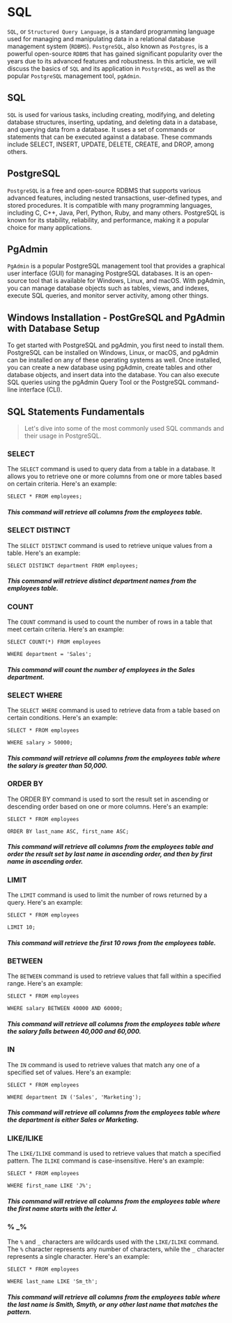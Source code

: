 # SQL

`SQL`, or `Structured Query Language`, is a standard programming language used for managing and manipulating data in a relational database management system (`RDBMS`). `PostgreSQL`, also known as `Postgres`, is a powerful open-source `RDBMS` that has gained significant popularity over the years due to its advanced features and robustness. In this article, we will discuss the basics of `SQL` and its application in `PostgreSQL`, as well as the popular `PostgreSQL` management tool, `pgAdmin`.

## SQL
`SQL` is used for various tasks, including creating, modifying, and deleting database structures, inserting, updating, and deleting data in a database, and querying data from a database. It uses a set of commands or statements that can be executed against a database. These commands include SELECT, INSERT, UPDATE, DELETE, CREATE, and DROP, among others.

## PostgreSQL
`PostgreSQL` is a free and open-source RDBMS that supports various advanced features, including nested transactions, user-defined types, and stored procedures. It is compatible with many programming languages, including C, C++, Java, Perl, Python, Ruby, and many others. PostgreSQL is known for its stability, reliability, and performance, making it a popular choice for many applications.

## PgAdmin
`PgAdmin` is a popular PostgreSQL management tool that provides a graphical user interface (GUI) for managing PostgreSQL databases. It is an open-source tool that is available for Windows, Linux, and macOS. With pgAdmin, you can manage database objects such as tables, views, and indexes, execute SQL queries, and monitor server activity, among other things.

##  Windows Installation - PostGreSQL and PgAdmin with Database Setup
To get started with PostgreSQL and pgAdmin, you first need to install them. PostgreSQL can be installed on Windows, Linux, or macOS, and pgAdmin can be installed on any of these operating systems as well. Once installed, you can create a new database using pgAdmin, create tables and other database objects, and insert data into the database. You can also execute SQL queries using the pgAdmin Query Tool or the PostgreSQL command-line interface (CLI).

## SQL Statements Fundamentals

> Let's dive into some of the most commonly used SQL commands and their usage in PostgreSQL.

### **SELECT**
The `SELECT` command is used to query data from a table in a database. It allows you to retrieve one or more columns from one or more tables based on certain criteria. Here's an example:

```
SELECT * FROM employees;
```

##### This command will retrieve all columns from the employees table.

### **SELECT DISTINCT**
The `SELECT DISTINCT` command is used to retrieve unique values from a table. Here's an example:

```
SELECT DISTINCT department FROM employees;
```

##### This command will retrieve distinct department names from the employees table.

### **COUNT**
The `COUNT` command is used to count the number of rows in a table that meet certain criteria. Here's an example:

```
SELECT COUNT(*) FROM employees 

WHERE department = 'Sales';
```

##### This command will count the number of employees in the Sales department.

### **SELECT WHERE**
The `SELECT WHERE` command is used to retrieve data from a table based on certain conditions. Here's an example:

```
SELECT * FROM employees 

WHERE salary > 50000;
```

##### This command will retrieve all columns from the employees table where the salary is greater than 50,000.

### **ORDER BY**
The ORDER BY command is used to sort the result set in ascending or descending order based on one or more columns. Here's an example:

```
SELECT * FROM employees 

ORDER BY last_name ASC, first_name ASC;
```

##### This command will retrieve all columns from the employees table and order the result set by last name in ascending order, and then by first name in ascending order.

### **LIMIT**
The `LIMIT` command is used to limit the number of rows returned by a query. Here's an example:

```
SELECT * FROM employees 

LIMIT 10;
```

##### This command will retrieve the first 10 rows from the employees table.

### **BETWEEN**
The `BETWEEN` command is used to retrieve values that fall within a specified range. Here's an example:

```
SELECT * FROM employees 

WHERE salary BETWEEN 40000 AND 60000;
```

##### This command will retrieve all columns from the employees table where the salary falls between 40,000 and 60,000.

### **IN**
The `IN` command is used to retrieve values that match any one of a specified set of values. Here's an example:

```
SELECT * FROM employees 

WHERE department IN ('Sales', 'Marketing');
```

##### This command will retrieve all columns from the employees table where the department is either Sales or Marketing.

### **LIKE/ILIKE**
The `LIKE/ILIKE` command is used to retrieve values that match a specified pattern. The `ILIKE` command is case-insensitive. Here's an example:

```
SELECT * FROM employees 

WHERE first_name LIKE 'J%';
```

##### This command will retrieve all columns from the employees table where the first name starts with the letter J.

### **% _%**
The `%` and `_` characters are wildcards used with the `LIKE/ILIKE` command. The `%` character represents any number of characters, while the `_` character represents a single character. Here's an example:


```
SELECT * FROM employees 

WHERE last_name LIKE 'Sm_th';
```
##### This command will retrieve all columns from the employees table where the last name is Smith, Smyth, or any other last name that matches the pattern.